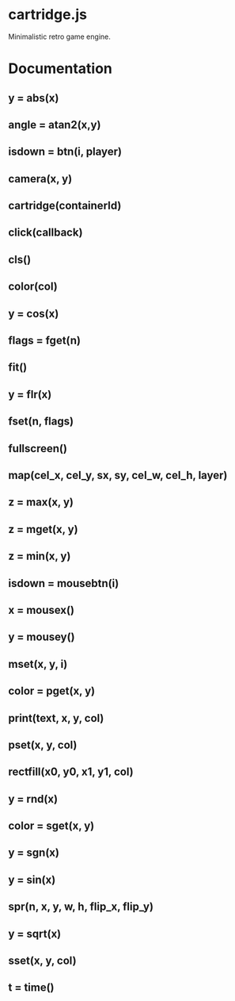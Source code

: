 cartridge.js
============

Minimalistic retro game engine.

# Documentation

## y = abs(x)
## angle = atan2(x,y)
## isdown = btn(i, player)
## camera(x, y)
## cartridge(containerId)
## click(callback)
## cls()
## color(col)
## y = cos(x)
## flags = fget(n)
## fit()
## y = flr(x)
## fset(n, flags)
## fullscreen()
## map(cel_x, cel_y, sx, sy, cel_w, cel_h, layer)
## z = max(x, y)
## z = mget(x, y)
## z = min(x, y)
## isdown = mousebtn(i)
## x = mousex()
## y = mousey()
## mset(x, y, i)
## color = pget(x, y)
## print(text, x, y, col)
## pset(x, y, col)
## rectfill(x0, y0, x1, y1, col)
## y = rnd(x)
## color = sget(x, y)
## y = sgn(x)
## y = sin(x)
## spr(n, x, y, w, h, flip_x, flip_y)
## y = sqrt(x)
## sset(x, y, col)
## t = time()